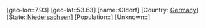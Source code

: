 ﻿---
location: [53.63,7.93]
type: City
tags:
- geo/City


SpocWebEntityId: 33096
isDeleted: false
confidential: public

---
[geo-lon::7.93]
[geo-lat::53.63]
[name::Oldorf]
[Country::[Germany](geo/Continent/Europe/Germany.md)]
[State::[Niedersachsen](geo/Continent/Europe/Germany/Niedersachsen.md)]
[Population::]
[Unknown::]

